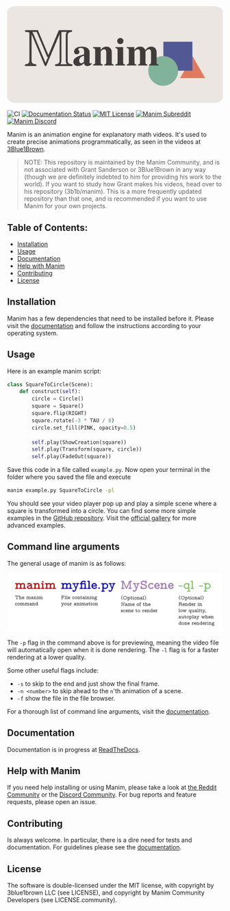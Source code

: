 ![logo](logo/cropped.png)

![CI](https://github.com/ManimCommunity/manim/workflows/CI/badge.svg)
[![Documentation Status](https://readthedocs.org/projects/manimce/badge/?version=latest)](https://manimce.readthedocs.io/en/latest/?badge=latest)
[![MIT License](https://img.shields.io/badge/license-MIT-blue.svg?style=flat)](http://choosealicense.com/licenses/mit/)
[![Manim Subreddit](https://img.shields.io/reddit/subreddit-subscribers/manim.svg?color=ff4301&label=reddit)](https://www.reddit.com/r/manim/)
[![Manim Discord](https://img.shields.io/discord/581738731934056449.svg?label=discord)](https://discord.gg/mMRrZQW)

Manim is an animation engine for explanatory math videos. It's used to create precise animations programmatically, as seen in the videos at [3Blue1Brown](https://www.3blue1brown.com/).

> NOTE: This repository is maintained by the Manim Community, and is not associated with Grant Sanderson or 3Blue1Brown in any way (though we are definitely indebted to him for providing his work to the world). If you want to study how Grant makes his videos, head over to his repository (3b1b/manim). This is a more frequently updated repository than that one, and is recommended if you want to use Manim for your own projects.


## Table of Contents:
- [Installation](#installation)
- [Usage](#usage)
- [Documentation](#documentation)
- [Help with Manim](#help-with-manim)
- [Contributing](#contributing)
- [License](#license)


## Installation

Manim has a few dependencies that need to be installed before it. Please visit
the
[documentation](https://manimce.readthedocs.io/en/latest/installation.html)
and follow the instructions according to your operating system.


## Usage

Here is an example manim script:
```python
class SquareToCircle(Scene):
    def construct(self):
        circle = Circle()
        square = Square()
        square.flip(RIGHT)
        square.rotate(-3 * TAU / 8)
        circle.set_fill(PINK, opacity=0.5)

        self.play(ShowCreation(square))
        self.play(Transform(square, circle))
        self.play(FadeOut(square))
```

Save this code in a file called `example.py`.  Now open your terminal in the
folder where you saved the file and execute
```sh
manim example.py SquareToCircle -pl
```

You should see your video player pop up and play a simple scene where a square
is transformed into a circle.  You can find some more simple examples in the
[GitHub
repository](https://github.com/ManimCommunity/manim/tree/master/example_scenes).
Visit the [official
gallery](https://manimce.readthedocs.io/en/latest/examples.html) for more
advanced examples.


## Command line arguments

The general usage of manim is as follows:

![](./readme-assets/command.png)

The `-p` flag in the command above is for previewing, meaning the video file will automatically open when it is done rendering. The `-l` flag is for a faster rendering at a lower quality.

Some other useful flags include:
* `-s` to skip to the end and just show the final frame.
* `-n <number>` to skip ahead to the `n`'th animation of a scene.
* `-f` show the file in the file browser.

For a thorough list of command line arguments, visit the
[documentation](https://manimce.readthedocs.io/en/latest/tutorials/configuration.html).


## Documentation
Documentation is in progress at [ReadTheDocs](https://manimce.readthedocs.io/en/latest/).


## Help with Manim
If you need help installing or using Manim, please take a look at [the Reddit
Community](https://www.reddit.com/r/manim) or the [Discord
Community](https://discord.gg/mMRrZQW).  For bug reports and feature requests,
please open an issue.


## Contributing
Is always welcome. In particular, there is a dire need for tests and
documentation. For guidelines please see the
[documentation](https://manimce.readthedocs.io/en/latest/contributing.html).


## License

The software is double-licensed under the MIT license, with copyright
by 3blue1brown LLC (see LICENSE), and copyright by Manim Community
Developers (see LICENSE.community).
